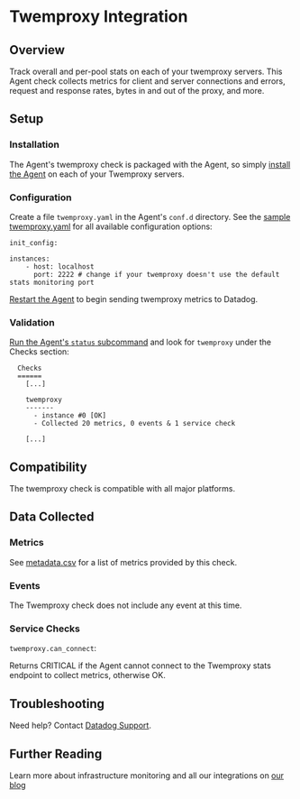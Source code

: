 # Twemproxy Integration

## Overview

Track overall and per-pool stats on each of your twemproxy servers. This Agent check collects metrics for client and server connections and errors, request and response rates, bytes in and out of the proxy, and more.

## Setup
### Installation

The Agent's twemproxy check is packaged with the Agent, so simply [install the Agent][1] on each of your Twemproxy servers.

### Configuration

Create a file `twemproxy.yaml` in the Agent's `conf.d` directory. See the [sample twemproxy.yaml][2] for all available configuration options:

```
init_config:

instances:
    - host: localhost
      port: 2222 # change if your twemproxy doesn't use the default stats monitoring port
```

[Restart the Agent][3] to begin sending twemproxy metrics to Datadog.

### Validation

[Run the Agent's `status` subcommand][4] and look for `twemproxy` under the Checks section:

```
  Checks
  ======
    [...]

    twemproxy
    -------
      - instance #0 [OK]
      - Collected 20 metrics, 0 events & 1 service check

    [...]
```

## Compatibility

The twemproxy check is compatible with all major platforms.

## Data Collected
### Metrics

See [metadata.csv][5] for a list of metrics provided by this check.

### Events
The Twemproxy check does not include any event at this time.

### Service Checks

`twemproxy.can_connect`:

Returns CRITICAL if the Agent cannot connect to the Twemproxy stats endpoint to collect metrics, otherwise OK.

## Troubleshooting
Need help? Contact [Datadog Support][6].

## Further Reading
Learn more about infrastructure monitoring and all our integrations on [our blog][7]


[1]: https://app.datadoghq.com/account/settings#agent
[2]: https://github.com/DataDog/integrations-core/blob/master/twemproxy/conf.yaml.example
[3]: https://docs.datadoghq.com/agent/faq/agent-commands/#start-stop-restart-the-agent
[4]: https://docs.datadoghq.com/agent/faq/agent-commands/#agent-status-and-information
[5]: https://github.com/DataDog/integrations-core/blob/master/twemproxy/metadata.csv
[6]: http://docs.datadoghq.com/help/
[7]: https://www.datadoghq.com/blog/
